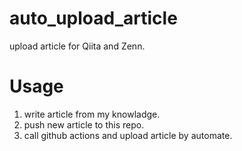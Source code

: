 # auto_upload_article
upload article for Qiita and Zenn.

# Usage
1. write article from my knowladge.
2. push new article to this repo.
3. call github actions and upload article by automate.
